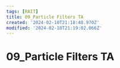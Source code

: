 ```yaml
---
tags: [RAIT]
title: 09_Particle Filters TA
created: '2024-02-10T21:18:48.970Z'
modified: '2024-02-10T21:19:02.066Z'
---
```


# 09_Particle Filters TA
